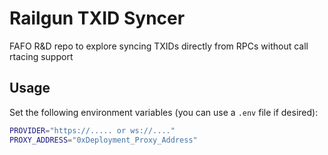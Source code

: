 # Railgun TXID Syncer
FAFO R&D repo to explore syncing TXIDs directly from RPCs without call rtacing support

## Usage
Set the following environment variables (you can use a `.env` file if desired):
```bash
PROVIDER="https://..... or ws://...."
PROXY_ADDRESS="0xDeployment_Proxy_Address"
```
